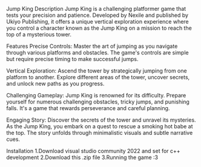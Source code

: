 Jump King
Description
  Jump King is a challenging platformer game that tests your precision and patience. Developed by Nexile and published by Ukiyo Publishing, it offers a unique vertical exploration experience where you control a character known as the Jump King on a mission to reach the top of a mysterious tower.

Features
  Precise Controls: Master the art of jumping as you navigate through various platforms and obstacles. The game's controls are simple but require precise timing to make successful jumps.

  Vertical Exploration: Ascend the tower by strategically jumping from one platform to another. Explore different areas of the tower, uncover secrets, and unlock new paths as you progress.

  Challenging Gameplay: Jump King is renowned for its difficulty. Prepare yourself for numerous challenging obstacles, tricky jumps, and punishing falls. It's a game that rewards perseverance and careful planning.

  Engaging Story: Discover the secrets of the tower and unravel its mysteries. As the Jump King, you embark on a quest to rescue a smoking hot babe at the top. The story unfolds through minimalistic visuals and subtle narrative cues.

Installation
  1.Download visual studio community 2022 and set for c++ development
  2.Download this .zip file
  3.Running the game :3

